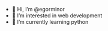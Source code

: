 - 👋 Hi, I’m @egorminor
- 👀 I’m interested in web development
- 🌱 I’m currently learning python

<!---
egorminor/egorminor is a ✨ special ✨ repository because its `README.md` (this file) appears on your GitHub profile.
You can click the Preview link to take a look at your changes.
--->
